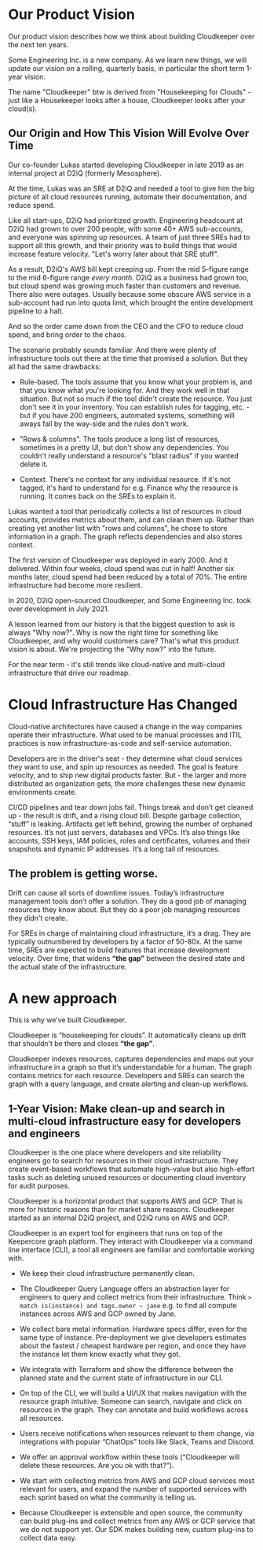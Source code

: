 # Our Product Vision
Our product vision describes how we think about building Cloudkeeper over the next ten years.

Some Engineering Inc. is a new company. As we learn new things, we will update our vision on a rolling, quarterly basis, in particular the short term 1-year vision.

The name "Cloudkeeper" btw is derived from "Housekeeping for Clouds" - just like a Housekeeper looks after a house, Cloudkeeper looks after your cloud(s).

## Our Origin and How This Vision Will Evolve Over Time
Our co-founder Lukas started developing Cloudkeeper in late 2019 as an internal project at D2iQ (formerly Mesosphere).

At the time, Lukas was an SRE at D2iQ and needed a tool to give him the big picture of all cloud resources running, automate their documentation, and reduce spend.

Like all start-ups, D2iQ had prioritized growth. Engineering headcount at D2iQ had grown to over 200 people, with some 40+ AWS sub-accounts, and everyone was spinning up resources. A team of just three SREs had to support all this growth, and their priority was to build things that would increase feature velocity. "Let's worry later about that SRE stuff".  

As a result, D2iQ's AWS bill kept creeping up. From the mid 5-figure range to the mid 6-figure range _every month_. D2iQ as a business had grown too, but cloud spend was growing much faster than customers and revenue. There also were outages. Usually because some obscure AWS service in a sub-account had run into quota limit, which brought the entire development pipeline to a halt.

And so the order came down from the CEO and the CFO to reduce cloud spend, and bring order to the chaos.

The scenario probably sounds familiar. And there were plenty of infrastructure tools out there at the time that promised a solution. But they all had the same drawbacks:

- Rule-based. The tools assume that you know what your problem is, and that you know what you're looking for. And they work well in that situation. But not so much if the tool didn't create the resource. You just don't see it in your inventory. You can establish rules for tagging, etc. - but if you have 200 engineers, automated systems, something will aways fall by the way-side and the rules don't work.

- "Rows & columns". The tools produce a long list of resources, sometimes in a pretty UI, but don't show any dependencies. You couldn't really understand a resource's "blast radius" if you wanted delete it.

- Context. There's no context for any individual resource. If it's not tagged, it's hard to understand for e.g. Finance why the resource is running. It comes back on the SREs to explain it.

Lukas wanted a tool that periodically collects a list of resources in cloud accounts, provides metrics about them, and can clean them up. Rather than creating yet another list with "rows and columns", he chose to store information in a graph. The graph reflects dependencies and also stores context.

The first version of Cloudkeeper was deployed in early 2000. And it delivered. Within four weeks, cloud spend was cut in half! Another six months later, cloud spend had been reduced by a total of 70%. The entire infrastructure had become more resilient.

In 2020, D2iQ open-sourced Cloudkeeper, and Some Engineering Inc. took over development in July 2021.

A lesson learned from our history is that the biggest question to ask is always "Why now?". Why is now the right time for something like Cloudkeeper, and why would customers care? That's what this product vision is about. We're projecting the "Why now?" into the future.

For the near term - it's still trends like cloud-native and multi-cloud infrastructure that drive our roadmap.

# Cloud Infrastructure Has Changed

Cloud-native architectures have caused a change in the way companies operate their infrastructure. What used to be manual processes and ITIL practices is now infrastructure-as-code and self-service automation.

Developers are in the driver's seat - they determine what cloud services they want to use, and spin up resources as needed. The goal is feature velocity, and to ship new digital products faster. But - the larger and more distributed an organization gets, the more challenges these new dynamic environments create.

CI/CD pipelines and tear down jobs fail. Things break and don’t get cleaned up - the result is drift, and a rising cloud bill. Despite garbage collection, “stuff” is leaking. Artifacts get left behind, growing the number of orphaned resources. It’s not just servers, databases and VPCs. It’s also things like accounts, SSH keys, IAM policies, roles and certificates, volumes and their snapshots and dynamic IP addresses. It’s a long tail of resources.

## The problem is getting worse.

Drift can cause all sorts of downtime issues. Today’s infrastructure management tools don’t offer a solution. They do a good job of managing resources they know about. But they do a poor job managing resources they didn't create.

For SREs in charge of maintaining cloud infrastructure, it’s a drag. They are typically outnumbered by developers by a factor of 50-80x. At the same time, SREs are expected to build features that increase development velocity. Over time, that widens **“the gap”** between the desired state and the actual state of the infrastructure.

# A new approach
This is why we’ve built Cloudkeeper.

Cloudkeeper is “housekeeping for clouds”. It automatically cleans up drift that shouldn’t be there and closes **“the gap”**.

Cloudkeeper indexes resources, captures dependencies and maps out your infrastructure in a graph so that it’s understandable for a human. The graph contains metrics for each resource. Developers and SREs can search the graph with a query language, and create alerting and clean-up workflows.

## 1-Year Vision: Make clean-up and search in multi-cloud infrastructure easy for developers and engineers

Cloudkeeper is the one place where developers and site reliability engineers go to search for resources in their cloud infrastructure. They create event-based workflows that automate high-value but also high-effort tasks such as deleting unused resources or documenting cloud inventory for audit purposes.  

Cloudkeeper is a horizontal product that supports AWS and GCP. That is more for historic reasons than for market share reasons. Cloudkeeper started as an internal D2iQ project, and D2iQ runs on AWS and GCP.

Cloudkeeper is an expert tool for engineers that runs on top of the Keepercore graph platform. They interact with Cloudkeeper via a command line interface (CLI), a tool all engineers are familiar and comfortable working with.

- We keep their cloud infrastructure permanently clean.

- The Cloudkeeper Query Language offers an abstraction layer for engineers to query and collect metrics from their infrastructure. Think `> match is(instance) and tags.owner ~ jane` e.g. to find all compute instances across AWS and GCP owned by Jane.  

- We collect bare metal information. Hardware specs differ, even for the same type of instance. Pre-deployment we give developers estimates about the fastest / cheapest hardware per region, and once they have the instance let them know exactly what they got.  

- We integrate with Terraform and show the difference between the planned state and the current state of infrastructure in our CLI.

- On top of the CLI, we will build a UI/UX that makes navigation with the resource graph intuitive. Someone can search, navigate and click on resources in the graph. They can annotate and build workflows across all resources.

- Users receive notifications when resources relevant to them change, via integrations with popular “ChatOps” tools like Slack, Teams and Discord.

- We offer an approval workflow within these tools (“Cloudkeeper will delete these resources. Are you ok with that?”).

- We start with collecting metrics from AWS and GCP cloud services most relevant for users, and expand the number of supported services with each sprint based on what the community is telling us.

- Because Cloudkeeper is extensible and open source, the community can build plug-ins and collect metrics from any AWS or GCP service that we do not support yet. Our SDK makes building new, custom plug-ins to collect data easy.
